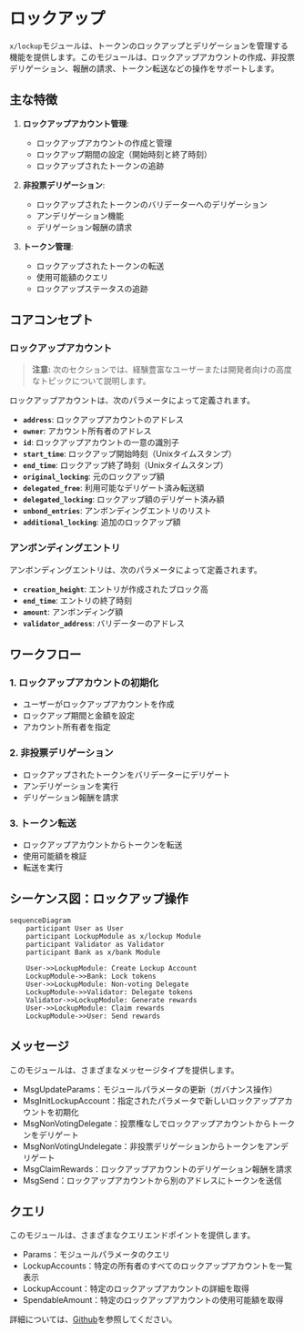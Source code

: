 # ロックアップ

`x/lockup`モジュールは、トークンのロックアップとデリゲーションを管理する機能を提供します。このモジュールは、ロックアップアカウントの作成、非投票デリゲーション、報酬の請求、トークン転送などの操作をサポートします。

## 主な特徴

1. **ロックアップアカウント管理**:
    - ロックアップアカウントの作成と管理
    - ロックアップ期間の設定（開始時刻と終了時刻）
    - ロックアップされたトークンの追跡

2. **非投票デリゲーション**:
    - ロックアップされたトークンのバリデーターへのデリゲーション
    - アンデリゲーション機能
    - デリゲーション報酬の請求

3. **トークン管理**:
    - ロックアップされたトークンの転送
    - 使用可能額のクエリ
    - ロックアップステータスの追跡

## コアコンセプト

### ロックアップアカウント

> **注意:** 次のセクションでは、経験豊富なユーザーまたは開発者向けの高度なトピックについて説明します。

ロックアップアカウントは、次のパラメータによって定義されます。

- **`address`**: ロックアップアカウントのアドレス
- **`owner`**: アカウント所有者のアドレス
- **`id`**: ロックアップアカウントの一意の識別子
- **`start_time`**: ロックアップ開始時刻（Unixタイムスタンプ）
- **`end_time`**: ロックアップ終了時刻（Unixタイムスタンプ）
- **`original_locking`**: 元のロックアップ額
- **`delegated_free`**: 利用可能なデリゲート済み転送額
- **`delegated_locking`**: ロックアップ額のデリゲート済み額
- **`unbond_entries`**: アンボンディングエントリのリスト
- **`additional_locking`**: 追加のロックアップ額

### アンボンディングエントリ

アンボンディングエントリは、次のパラメータによって定義されます。

- **`creation_height`**: エントリが作成されたブロック高
- **`end_time`**: エントリの終了時刻
- **`amount`**: アンボンディング額
- **`validator_address`**: バリデーターのアドレス

## ワークフロー

### 1. ロックアップアカウントの初期化

- ユーザーがロックアップアカウントを作成
- ロックアップ期間と金額を設定
- アカウント所有者を指定

### 2. 非投票デリゲーション

- ロックアップされたトークンをバリデーターにデリゲート
- アンデリゲーションを実行
- デリゲーション報酬を請求

### 3. トークン転送

- ロックアップアカウントからトークンを転送
- 使用可能額を検証
- 転送を実行

## シーケンス図：ロックアップ操作

```mermaid
sequenceDiagram
    participant User as User
    participant LockupModule as x/lockup Module
    participant Validator as Validator
    participant Bank as x/bank Module

    User->>LockupModule: Create Lockup Account
    LockupModule->>Bank: Lock tokens
    User->>LockupModule: Non-voting Delegate
    LockupModule->>Validator: Delegate tokens
    Validator->>LockupModule: Generate rewards
    User->>LockupModule: Claim rewards
    LockupModule->>User: Send rewards
```

## メッセージ

このモジュールは、さまざまなメッセージタイプを提供します。

- MsgUpdateParams：モジュールパラメータの更新（ガバナンス操作）
- MsgInitLockupAccount：指定されたパラメータで新しいロックアップアカウントを初期化
- MsgNonVotingDelegate：投票権なしでロックアップアカウントからトークンをデリゲート
- MsgNonVotingUndelegate：非投票デリゲーションからトークンをアンデリゲート
- MsgClaimRewards：ロックアップアカウントのデリゲーション報酬を請求
- MsgSend：ロックアップアカウントから別のアドレスにトークンを送信

## クエリ

このモジュールは、さまざまなクエリエンドポイントを提供します。

- Params：モジュールパラメータのクエリ
- LockupAccounts：特定の所有者のすべてのロックアップアカウントを一覧表示
- LockupAccount：特定のロックアップアカウントの詳細を取得
- SpendableAmount：特定のロックアップアカウントの使用可能額を取得

詳細については、[Github](https://github.com/sunriselayer/sunrise/tree/main/x/lockup)を参照してください。
